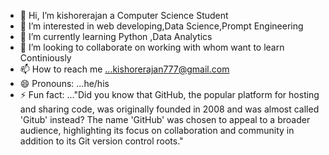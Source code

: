 - 👋 Hi, I’m kishorerajan a Computer Science Student
- 👀 I’m interested in web developing,Data Science,Prompt Engineering
- 🌱 I’m currently learning Python ,Data Analytics
- 💞️ I’m looking to collaborate on working with whom want to learn Continiously
- 📫 How to reach me ...kishorerajan777@gmail.com
- 😄 Pronouns: ...he/his
- ⚡ Fun fact: ..."Did you know that GitHub, the popular platform for hosting and sharing code, was originally founded in 2008 and was almost called 'Gitub' instead? The name 'GitHub' was chosen to appeal to a broader audience, highlighting its focus on collaboration and community in addition to its Git version control roots."

